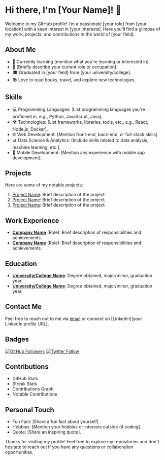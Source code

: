 # Hi there, I'm [Your Name]! 👋

Welcome to my GitHub profile! I'm a passionate [your role] from [your location] with a keen interest in [your interests]. Here you'll find a glimpse of my work, projects, and contributions in the world of [your field].

## About Me
- 🌱 Currently learning [mention what you're learning or interested in].
- 💼 [Briefly describe your current role or occupation].
- 🎓 Graduated in [your field] from [your university/college].
- 📚 Love to read books, travel, and explore new technologies.

## Skills
- 💻 Programming Languages: [List programming languages you're proficient in, e.g., Python, JavaScript, Java].
- 🛠️ Technologies: [List frameworks, libraries, tools, etc., e.g., React, Node.js, Docker].
- 🌐 Web Development: [Mention front-end, back-end, or full-stack skills].
- 📊 Data Science & Analytics: [Include skills related to data analysis, machine learning, etc.].
- 📱 Mobile Development: [Mention any experience with mobile app development].

## Projects
Here are some of my notable projects:
1. [Project Name](link): Brief description of the project.
2. [Project Name](link): Brief description of the project.
3. [Project Name](link): Brief description of the project.

## Work Experience
- **[Company Name](link)** (Role): Brief description of responsibilities and achievements.
- **[Company Name](link)** (Role): Brief description of responsibilities and achievements.

## Education
- **[University/College Name](link)**: Degree obtained, major/minor, graduation year.
- **[University/College Name](link)**: Degree obtained, major/minor, graduation year.

## Contact Me
Feel free to reach out to me via [email](mailto:your.email@example.com) or connect on [LinkedIn](your LinkedIn profile URL).

## Badges
[![GitHub Followers](https://img.shields.io/github/followers/your_username?style=social)](https://github.com/your_username)
[![Twitter Follow](https://img.shields.io/twitter/follow/your_twitter_username?style=social)](https://twitter.com/your_twitter_username)

## Contributions
- GitHub Stats
- Streak Stats
- Contributions Graph
- Notable Contributions

## Personal Touch
- Fun Fact: [Share a fun fact about yourself].
- Hobbies: [Mention your hobbies or interests outside of coding].
- Quote: [Share an inspiring quote].

Thanks for visiting my profile! Feel free to explore my repositories and don't hesitate to reach out if you have any questions or collaboration opportunities.

